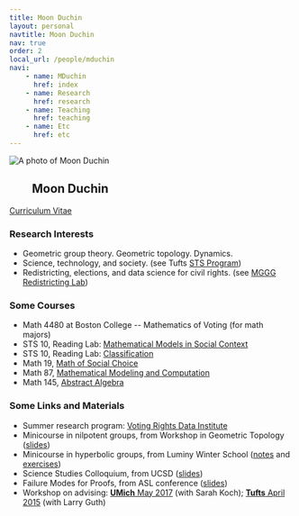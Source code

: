 ```yaml
---
title: Moon Duchin
layout: personal
navtitle: Moon Duchin
nav: true
order: 2
local_url: /people/mduchin
navi:
    - name: MDuchin
      href: index
    - name: Research
      href: research
    - name: Teaching
      href: teaching
    - name: Etc
      href: etc
---
```


<!-- ## Moon Duchin -->

<dl class="bio-list">
    <dt class="bio__img-container">
        <img
            src="/uploads/duchin.jpg"
            class="bio__img"
            alt="A photo of Moon Duchin"
        />
    </dt>
    <dd class="bio__body">
      <h2>Moon Duchin</h2>
    </dd>
</dl>


[Curriculum Vitae](docs/Duchin-CV-2024.pdf) <br>


### Research Interests

* Geometric group theory. Geometric topology. Dynamics.
* Science, technology, and society. (see Tufts [STS Program](https://as.tufts.edu/sts/))
* Redistricting, elections, and data science for civil rights. (see [MGGG Redistricting Lab](https://mggg.org))

### Some Courses

* Math 4480 at Boston College -- Mathematics of Voting (for math majors)
* STS 10, Reading Lab: [Mathematical Models in Social Context](https://sites.tufts.edu/models/)
* STS 10, Reading Lab: [Classification](https://sites.tufts.edu/classification/)
* Math 19, [Math of Social Choice](https://sites.tufts.edu/socialchoice/)
* Math 87, [Mathematical Modeling and Computation](https://sites.tufts.edu/mathmodels/)
* Math 145, [Abstract Algebra](https://sites.tufts.edu/algebra/)


### Some Links and Materials

* Summer research program: [Voting Rights Data Institute](https://sites.tufts.edu/vrdi/)
* Minicourse in nilpotent groups, from Workshop in Geometric Topology ([slides](docs/nilpotent-provo.pdf))
* Minicourse in hyperbolic groups, from Luminy Winter School ([notes](docs/hyp-groups-course.pdf) and [exercises](docs/hyp-groups-exercises.pdf))
* Science Studies Colloquium, from UCSD ([slides](docs/ucsd-pennsylvania.pdf))
* Failure Modes for Proofs, from ASL conference ([slides](docs/proof-fail.pdf))
* Workshop on advising: [**UMich** May 2017](http://www-personal.umich.edu/~kochsc/workshop.html) (with Sarah Koch); [**Tufts** April 2015](http://mduchin.math.tufts.edu/mwgam/) (with Larry Guth) 

